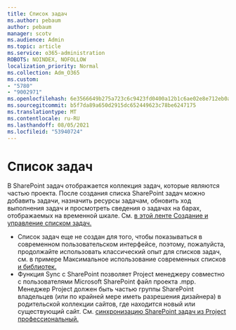 ```yaml
---
title: Список задач
ms.author: pebaum
author: pebaum
manager: scotv
ms.audience: Admin
ms.topic: article
ms.service: o365-administration
ROBOTS: NOINDEX, NOFOLLOW
localization_priority: Normal
ms.collection: Adm_O365
ms.custom:
- "5780"
- "9002971"
ms.openlocfilehash: 6e3566649b275a723c6c9423fd0400a12b1c6ae02e8e712eb0acc611720c72d9
ms.sourcegitcommit: b5f7da89a650d2915dc652449623c78be6247175
ms.translationtype: MT
ms.contentlocale: ru-RU
ms.lasthandoff: 08/05/2021
ms.locfileid: "53940724"
---
```

# <a name="task-list"></a>Список задач

В SharePoint задач отображается коллекция задач, которые являются частью проекта. После создания списка SharePoint задач можно добавить задачи, назначить ресурсы задачам, обновить ход выполнения задач и просмотреть сведения о задачах на барах, отображаемых на временной шкале. См. [в этой ленте Создание и управление списком задач.](https://support.microsoft.com/office/466ad207-46fd-4c77-9af1-41bc23cec21a)  

-   Список задач еще не создан для того, чтобы показываться в современном пользовательском интерфейсе, поэтому, пожалуйста, продолжайте использовать классический опыт для списков задач, см. в примере Максимальное использование современных списков [и библиотек.](https://docs.microsoft.com/sharepoint/dev/transform/modernize-userinterface-lists-and-libraries)
-   Функция Sync с SharePoint позволяет Project менеджеру совместно с пользователями Microsoft SharePoint файл проекта .mpp. Менеджер Project должен быть частью группы SharePoint владельцев (или по крайней мере иметь разрешения дизайнера) в родительской коллекции сайтов, где находится новый или существующий сайт. См. [синхронизацию SharePoint задач из Project профессиональный.](https://docs.microsoft.com/office/troubleshoot/project/sync-with-tasks-from-project)